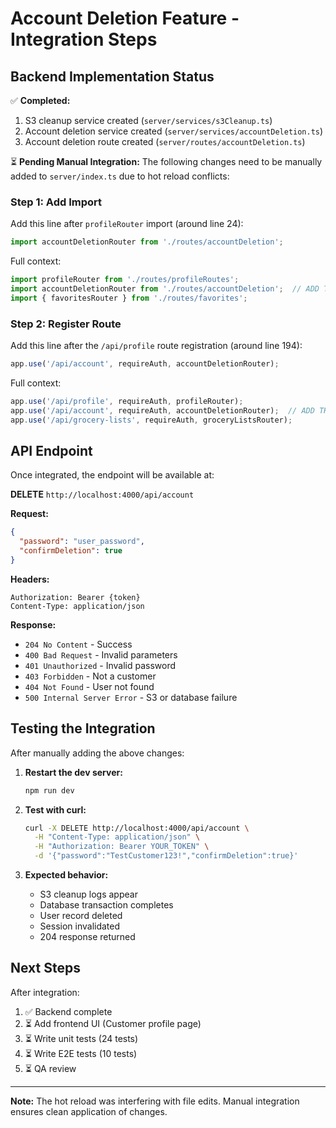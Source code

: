 # Account Deletion Feature - Integration Steps

## Backend Implementation Status

✅ **Completed:**
1. S3 cleanup service created (`server/services/s3Cleanup.ts`)
2. Account deletion service created (`server/services/accountDeletion.ts`)
3. Account deletion route created (`server/routes/accountDeletion.ts`)

⏳ **Pending Manual Integration:**
The following changes need to be manually added to `server/index.ts` due to hot reload conflicts:

### Step 1: Add Import

Add this line after `profileRouter` import (around line 24):
```typescript
import accountDeletionRouter from './routes/accountDeletion';
```

Full context:
```typescript
import profileRouter from './routes/profileRoutes';
import accountDeletionRouter from './routes/accountDeletion';  // ADD THIS LINE
import { favoritesRouter } from './routes/favorites';
```

### Step 2: Register Route

Add this line after the `/api/profile` route registration (around line 194):
```typescript
app.use('/api/account', requireAuth, accountDeletionRouter);
```

Full context:
```typescript
app.use('/api/profile', requireAuth, profileRouter);
app.use('/api/account', requireAuth, accountDeletionRouter);  // ADD THIS LINE
app.use('/api/grocery-lists', requireAuth, groceryListsRouter);
```

## API Endpoint

Once integrated, the endpoint will be available at:

**DELETE** `http://localhost:4000/api/account`

**Request:**
```json
{
  "password": "user_password",
  "confirmDeletion": true
}
```

**Headers:**
```
Authorization: Bearer {token}
Content-Type: application/json
```

**Response:**
- `204 No Content` - Success
- `400 Bad Request` - Invalid parameters
- `401 Unauthorized` - Invalid password
- `403 Forbidden` - Not a customer
- `404 Not Found` - User not found
- `500 Internal Server Error` - S3 or database failure

## Testing the Integration

After manually adding the above changes:

1. **Restart the dev server:**
   ```bash
   npm run dev
   ```

2. **Test with curl:**
   ```bash
   curl -X DELETE http://localhost:4000/api/account \
     -H "Content-Type: application/json" \
     -H "Authorization: Bearer YOUR_TOKEN" \
     -d '{"password":"TestCustomer123!","confirmDeletion":true}'
   ```

3. **Expected behavior:**
   - S3 cleanup logs appear
   - Database transaction completes
   - User record deleted
   - Session invalidated
   - 204 response returned

## Next Steps

After integration:
1. ✅ Backend complete
2. ⏳ Add frontend UI (Customer profile page)
3. ⏳ Write unit tests (24 tests)
4. ⏳ Write E2E tests (10 tests)
5. ⏳ QA review

---

**Note:** The hot reload was interfering with file edits. Manual integration ensures clean application of changes.
